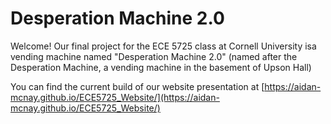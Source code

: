 # Desperation Machine 2.0
Welcome! Our final project for the ECE 5725 class at Cornell University isa vending machine named "Desperation Machine 2.0" (named after the Desperation Machine, a vending machine in the basement of Upson Hall)

You can find the current build of our website presentation at [https://aidan-mcnay.github.io/ECE5725_Website/](https://aidan-mcnay.github.io/ECE5725_Website/)

